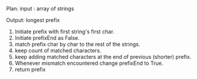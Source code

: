 ​Plan: 
input : array of strings

Output: longest prefix

1. Initiate prefix with first string's first char. 
2. Initiate prefixEnd as False. 
3. match prefix char by char to the rest of the strings.
4. keep count of matched characters.
5. keep adding matched characters at the end of previous (shorter) prefix.
6. Whenever mismatch encountered change prefixEnd to True.
7. return prefix

